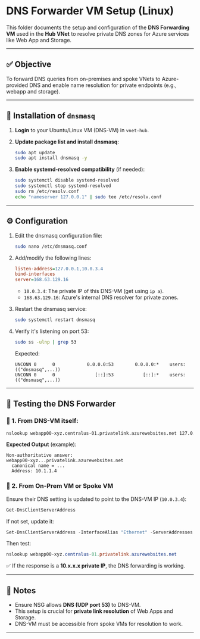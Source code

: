 
# DNS Forwarder VM Setup (Linux)

This folder documents the setup and configuration of the **DNS Forwarding VM** used in the **Hub VNet** to resolve private DNS zones for Azure services like Web App and Storage.

---

## ✅ Objective

To forward DNS queries from on-premises and spoke VNets to Azure-provided DNS and enable name resolution for private endpoints (e.g., webapp and storage).

---

## 🔧 Installation of `dnsmasq`

1. **Login** to your Ubuntu/Linux VM (DNS-VM) in `vnet-hub`.

2. **Update package list and install dnsmasq**:

   ```bash
   sudo apt update
   sudo apt install dnsmasq -y
   ```

3. **Enable systemd-resolved compatibility** (if needed):

   ```bash
   sudo systemctl disable systemd-resolved
   sudo systemctl stop systemd-resolved
   sudo rm /etc/resolv.conf
   echo "nameserver 127.0.0.1" | sudo tee /etc/resolv.conf
   ```

---

## ⚙️ Configuration

1. Edit the dnsmasq configuration file:

   ```bash
   sudo nano /etc/dnsmasq.conf
   ```

2. Add/modify the following lines:

   ```ini
   listen-address=127.0.0.1,10.0.3.4
   bind-interfaces
   server=168.63.129.16
   ```

   - `10.0.3.4`: The private IP of this DNS-VM (get using `ip a`).
   - `168.63.129.16`: Azure's internal DNS resolver for private zones.

3. Restart the dnsmasq service:

   ```bash
   sudo systemctl restart dnsmasq
   ```

4. Verify it's listening on port 53:

   ```bash
   sudo ss -ulnp | grep 53
   ```

   Expected:
   ```
   UNCONN 0      0            0.0.0.0:53        0.0.0.0:*    users:(("dnsmasq",...))
   UNCONN 0      0               [::]:53           [::]:*    users:(("dnsmasq",...))
   ```

---

## 🧪 Testing the DNS Forwarder

### 🔹 1. From DNS-VM itself:

```bash
nslookup webapp00-xyz.centralus-01.privatelink.azurewebsites.net 127.0.0.1
```

**Expected Output** (example):

```
Non-authoritative answer:
webapp00-xyz...privatelink.azurewebsites.net
  canonical name = ...
  Address: 10.1.1.4
```

### 🔹 2. From On-Prem VM or Spoke VM

Ensure their DNS setting is updated to point to the DNS-VM IP (`10.0.3.4`):

```powershell
Get-DnsClientServerAddress
```

If not set, update it:

```powershell
Set-DnsClientServerAddress -InterfaceAlias "Ethernet" -ServerAddresses 10.0.3.4
```

Then test:

```powershell
nslookup webapp00-xyz.centralus-01.privatelink.azurewebsites.net
```

✅ If the response is a **10.x.x.x private IP**, the DNS forwarding is working.

---

## 📝 Notes

- Ensure NSG allows **DNS (UDP port 53)** to DNS-VM.
- This setup is crucial for **private link resolution** of Web Apps and Storage.
- DNS-VM must be accessible from spoke VMs for resolution to work.

---
